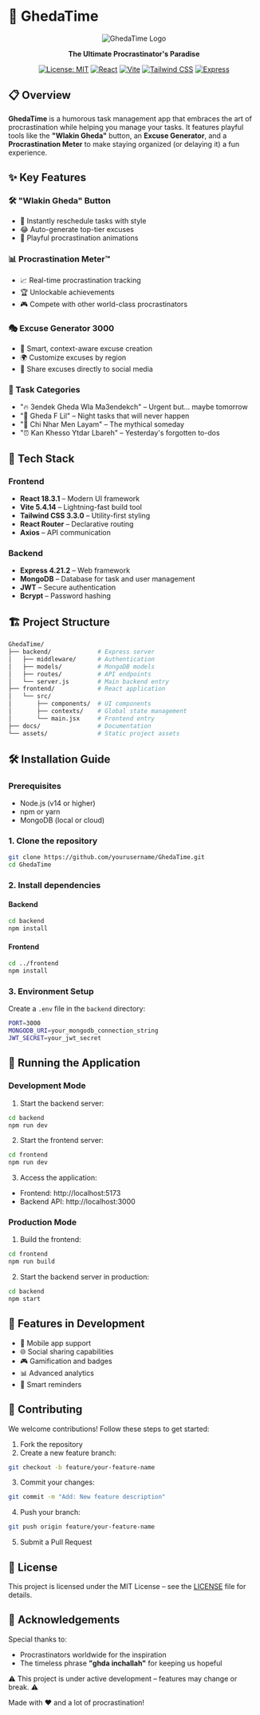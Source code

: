 # 🌟 GhedaTime

<div align="center">

![GhedaTime Logo](https://via.placeholder.com/200x200?text=GhedaTime)

**The Ultimate Procrastinator's Paradise**

[![License: MIT](https://img.shields.io/badge/License-MIT-yellow.svg)](https://opensource.org/licenses/MIT)
[![React](https://img.shields.io/badge/React-18.3.1-blue.svg)](https://reactjs.org/)
[![Vite](https://img.shields.io/badge/Vite-5.4.14-purple.svg)](https://vitejs.dev/)
[![Tailwind CSS](https://img.shields.io/badge/Tailwind-3.3.0-38B2AC.svg)](https://tailwindcss.com/)
[![Express](https://img.shields.io/badge/Express-4.21.2-green.svg)](https://expressjs.com/)

</div>

## 📋 Overview

**GhedaTime** is a humorous task management app that embraces the art of procrastination while helping you manage your tasks. It features playful tools like the **"Wlakin Gheda"** button, an **Excuse Generator**, and a **Procrastination Meter** to make staying organized (or delaying it) a fun experience.

## ✨ Key Features

### 🛠️ "Wlakin Gheda" Button
- 🔄 Instantly reschedule tasks with style
- 😂 Auto-generate top-tier excuses
- 🎨 Playful procrastination animations

### 📊 Procrastination Meter™
- 📈 Real-time procrastination tracking
- 🏆 Unlockable achievements
- 🎮 Compete with other world-class procrastinators

### 🎭 Excuse Generator 3000
- 🎲 Smart, context-aware excuse creation
- 🌍 Customize excuses by region
- 📱 Share excuses directly to social media

### 🎯 Task Categories
- "🔥 3endek Gheda Wla Ma3endekch" – Urgent but... maybe tomorrow
- "🌙 Gheda F Lil" – Night tasks that will never happen
- "🌈 Chi Nhar Men Layam" – The mythical someday
- "⏰ Kan Khesso Ytdar Lbareh" – Yesterday's forgotten to-dos

## 🚀 Tech Stack

### Frontend
- **React 18.3.1** – Modern UI framework
- **Vite 5.4.14** – Lightning-fast build tool
- **Tailwind CSS 3.3.0** – Utility-first styling
- **React Router** – Declarative routing
- **Axios** – API communication

### Backend
- **Express 4.21.2** – Web framework
- **MongoDB** – Database for task and user management
- **JWT** – Secure authentication
- **Bcrypt** – Password hashing

## 🏗️ Project Structure

```bash
GhedaTime/
├── backend/             # Express server
│   ├── middleware/      # Authentication
│   ├── models/          # MongoDB models
│   ├── routes/          # API endpoints
│   └── server.js        # Main backend entry
├── frontend/            # React application
│   └── src/
│       ├── components/  # UI components
│       ├── contexts/    # Global state management
│       └── main.jsx     # Frontend entry
├── docs/                # Documentation
└── assets/              # Static project assets
```

## 🛠️ Installation Guide

### Prerequisites
- Node.js (v14 or higher)
- npm or yarn
- MongoDB (local or cloud)

### 1. Clone the repository
```bash
git clone https://github.com/yourusername/GhedaTime.git
cd GhedaTime
```

### 2. Install dependencies

#### Backend
```bash
cd backend
npm install
```

#### Frontend
```bash
cd ../frontend
npm install
```

### 3. Environment Setup

Create a `.env` file in the `backend` directory:

```bash
PORT=3000
MONGODB_URI=your_mongodb_connection_string
JWT_SECRET=your_jwt_secret
```

## 🚀 Running the Application

### Development Mode

1. Start the backend server:
```bash
cd backend
npm run dev
```

2. Start the frontend server:
```bash
cd frontend
npm run dev
```

3. Access the application:
- Frontend: http://localhost:5173
- Backend API: http://localhost:3000

### Production Mode

1. Build the frontend:
```bash
cd frontend
npm run build
```

2. Start the backend server in production:
```bash
cd backend
npm start
```

## 🧪 Features in Development
- 📱 Mobile app support
- 🌐 Social sharing capabilities
- 🎮 Gamification and badges
- 📊 Advanced analytics
- 🔔 Smart reminders

## 🤝 Contributing

We welcome contributions! Follow these steps to get started:

1. Fork the repository
2. Create a new feature branch:
```bash
git checkout -b feature/your-feature-name
```
3. Commit your changes:
```bash
git commit -m "Add: New feature description"
```
4. Push your branch:
```bash
git push origin feature/your-feature-name
```
5. Submit a Pull Request

## 📜 License

This project is licensed under the MIT License – see the [LICENSE](./LICENSE) file for details.

## 🌟 Acknowledgements

Special thanks to:
- Procrastinators worldwide for the inspiration
- The timeless phrase **"ghda inchallah"** for keeping us hopeful

⚠️ This project is under active development – features may change or break. ⚠️

Made with ❤️ and a lot of procrastination!

